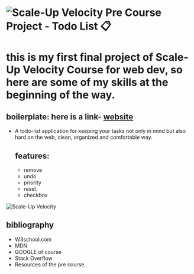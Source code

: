 # ![Scale-Up Velocity](./readme-files/logo-main.png) Pre Course Project - Todo List 📋

# this is my first final project of Scale-Up Velocity Course for web dev, so here are some of my skills at the beginning of the way.
  
## boilerplate: here is a link- [website](https://omerokach.github.io/Todo-List/src/index)
- A todo-list application for keeping your tasks not only in mind but also hard on the web, clean, organized and comfortable way.
   ## features: 
   - remove 
   - undo
   - priority 
   - reset.
   - checkbox

![Scale-Up Velocity](./readme-files/todo-List.gif)

## bibliography

- W3school.com
- MDN
- GOOGLE of course
- Stack Overflow
- Resources of the pre course.


